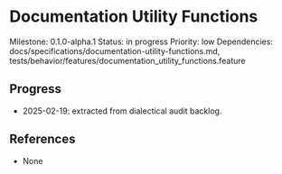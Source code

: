 # Documentation Utility Functions
Milestone: 0.1.0-alpha.1
Status: in progress
Priority: low
Dependencies: docs/specifications/documentation-utility-functions.md, tests/behavior/features/documentation_utility_functions.feature

## Progress
- 2025-02-19: extracted from dialectical audit backlog.

## References
- None
